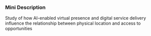 ### Mini Description

Study of how AI-enabled virtual presence and digital service delivery influence the relationship between physical location and access to opportunities
